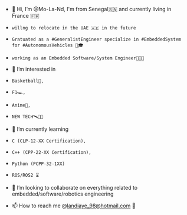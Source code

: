 - 👋 Hi, I’m @Mo-La-Nd, I'm from Senegal🇸🇳 and currently living in France 🇫🇷
-     willng to relocate in the UAE 🇦🇪 in the future 
-     Gratuated as a #GeneralistEngineer specialize in #EmbeddedSystem for #AutonomousVehicles 📜🎓
-     working as an Embedded Software/System Engineer👨🏾‍💻
  
- 👀 I’m interested in
-     Basketball🏀,
-     F1🏎️,
-     Anime🐉,
-     NEW TECH🛰️🦾💽
  
- 🌱 I’m currently learning
-     C (CLP-12-XX Certification),
-     C++ (CPP-22-XX Certification),
-     Python (PCPP-32-1XX)
-     ROS/ROS2 ⌛
  
- 💞️ I’m looking to collaborate on everything related to embedded/software/robotics engineering

- 📫 How to reach me @landiaye_98@hotmail.com 📧

<!---
Mo-La-Nd/Mo-La-Nd is a ✨ special ✨ repository because its `README.md` (this file) appears on your GitHub profile.
You can click the Preview link to take a look at your changes.
--->

